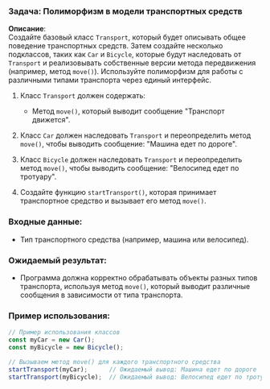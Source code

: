 ### Задача: Полиморфизм в модели транспортных средств

**Описание**:  
Создайте базовый класс `Transport`, который будет описывать общее поведение транспортных средств. Затем создайте несколько подклассов, таких как `Car` и `Bicycle`, которые будут наследовать от `Transport` и реализовывать собственные версии метода передвижения (например, метод `move()`). Используйте полиморфизм для работы с различными типами транспорта через единый интерфейс.

1. Класс `Transport` должен содержать:
   - Метод `move()`, который выводит сообщение "Транспорт движется".
   
2. Класс `Car` должен наследовать `Transport` и переопределить метод `move()`, чтобы выводить сообщение: "Машина едет по дороге".
   
3. Класс `Bicycle` должен наследовать `Transport` и переопределить метод `move()`, чтобы выводить сообщение: "Велосипед едет по тротуару".

4. Создайте функцию `startTransport()`, которая принимает транспортное средство и вызывает его метод `move()`.

### Входные данные:
- Тип транспортного средства (например, машина или велосипед).

### Ожидаемый результат:
- Программа должна корректно обрабатывать объекты разных типов транспорта, используя метод `move()`, который выводит различные сообщения в зависимости от типа транспорта.

### Пример использования:

```javascript
// Пример использования классов
const myCar = new Car();
const myBicycle = new Bicycle();

// Вызываем метод move() для каждого транспортного средства
startTransport(myCar);      // Ожидаемый вывод: Машина едет по дороге
startTransport(myBicycle);  // Ожидаемый вывод: Велосипед едет по тротуару
